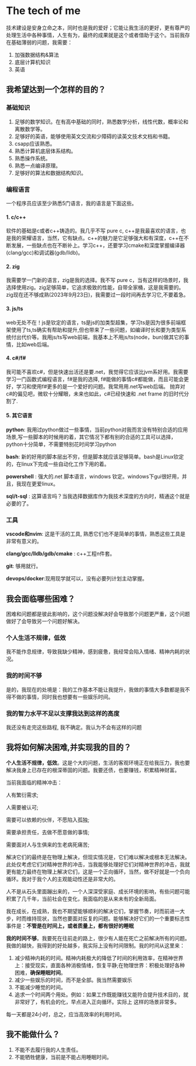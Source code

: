 # The tech of me


技术建设是安身立命之本，同时也是我的爱好；它能让我生活的更好，更有尊严的处理生活中各种事情，人生有为，最终的成果就是这个或者借助于这个。当前我存在基础薄弱的问题，我需要：
1. 加强数据结构&算法
2. 底层计算机知识
3. 英语


## 我希望达到一个怎样的目的？

### 基础知识

1. 足够的数学知识。在有高中基础的同时，熟悉数学分析，线性代数，概率论和离散数学等。
2. 足够好的英语，能够使用英文交流和少障碍的读英文技术文档和书籍。
3. csapp应该熟悉。
4. 熟悉计算机底层体系结构。
5. 熟悉操作系统。
5. 熟悉一点编译原理。
6. 足够好的算法和数据结构知识。
### 编程语言

一个程序员应该至少熟悉5门语言，我的语言是下面这些。

#### 1. c/c++

软件的基础是c或者c++铸造的。我几乎不写 pure c, c++是我最喜欢的语言，也是我的荣耀语言，当然，它有缺点。c++的魅力是它足够强大和有深度，c++在不断发展，一些缺点也在不断补上。学习c++，还要学习cmake和深度掌握编译器(clang/gcc)和调试器(gdb/lldb)。

#### 2. zig

我需要学一门新的语言，zig是我的选择。我不写 pure c，当有这样的场景时，我选择使用zig。zig足够简单，它追求极致的性能，自带全家桶，这是我需要的。zig现在还不够成熟(2023年9月23日)，我需要过一段时间再去学习它,不要着急。

#### 3. js/ts

web无处不在！js是钦定的语言，ts是js的加类型超集，学习ts是因为很多前端框架使用了ts,ts确实有帮助和提升,但也带来了一些问题，如编译时长和要为类型系统付出代价等。我用js/ts写web前端，我基本上不用js/ts(node，bun)做其它的事情，比如web后端。

#### 4. c#/f#

我可能不喜欢c#，但是快速出活还是要.net，我觉得它应该比jvm系好用。我需要学习一门函数式编程语言，f#是我的选择, f#能做的事情c#都能做，而且可能会更好，学习和使用f#更多的是一个爱好的问题。我常用用.net写web后端。
抛弃对c#的偏见吧，微软十分耀眼，未来也如此，c#已经快速和 .net frame 的旧时代分割了.

#### 5. 其它语言

**python**: 我用过python做过一些事情，当前python对我而言没有特别合适的应用场景,写一些脚本的时候用的着，其它情况下都有别的合适的工具可以选择，python十分简单，不需要特别花时间学习python

**bash**: 新的好用的脚本层出不穷，但是脚本就应该足够简单。bash是Linux钦定的，在linux下完成一些自动化工作下用的着。

**powershell** : 强大的.net 脚本语言，windows 钦定。windows下gui很好用，并且，我现在更爱linux。

**sql/t-sql** : 这算语言吗？当我选择数据库作为我技术深度的方向时，精通这个就是必要的了。

### 工具

**vscode和nvim**: 这是干活的工具, 熟悉它们也不是简单的事情，熟悉这些工具是非常有意义的。

**clang/gcc/lldb/gdb/cmake** : c++工程n件套。

**git**: 够用就行。

**devops/docker**:现用现学就可以，没有必要列计划主动掌握。


## 我会面临哪些困难？

困难和问题都是彼此影响的，这个问题没解决好会导致那个问题更严重，这个问题做好了会导致另一个问题好解决。

### 个人生活不规律，低效

我不能作息规律，导致我缺少精神，感到疲惫，我经常会陷入情绪、精神内耗的状况。

### 我的时间不够

是的，我现在的处境是：我的工作基本不能让我提升，我做的事情大多数都是我不得不做的事情，同时我也想要有一些娱乐时间。

### 我的智力水平不足以支撑我达到这样的高度

我还没有走完这些路程, 我不确定。我认为不会有这样的问题

## 我将如何解决困难,并实现我的目的？

 **个人生活不规律，低效**。这是个大的问题，生活的客观环境正在给我压力，我也要解决我身上已存在的根深蒂固的问题。我要还债，也要赚钱，积累精神财富。

当前我面临的精神冲击：

人有繁衍需求;

人需要被认可;

需要可以依赖的伙伴，不愿陷入孤独;

需要承担责任，去做不愿意做的事情;

需要面对人与生俱来的生老病死痛苦;

解决它们的最终是在物理上解决，但现实情况是，它们难以解决或根本无法解决。此处仅考虑它们对精神世界的冲击，当我能够处理好它们对精神世界的冲击，我就更有能力最终在物理上解决它们，这是一个正向循环，当然，做不好就是一个负向循环。我对于我个人的主观能动性还是非常大的。

人不是从石头里面蹦出来的，一个人深深受家庭、成长环境的影响，有些问题可能积累了几千年，当前社会在变化，我面临的是从来未有的全新局面。

我在成长，在成熟，我也不期望能够顺利的解决它们，掌握节奏，时而前进一大步，时而维持现状，当然也要面对反复的问题。能够解决好它们的一个重要标志性事件是：**不管是在时间上，或者质量上，都有很好的睡眠**


**我的时间不够**。我要死在往前走的路上，很少有人能在死亡之前解决所有的问题。我做的越快，我得到的好处越多，我实际上没有时间限制。我的时间从这里来：

1. 减少精神内耗的时间。精神内耗极大的降低了时间的利用效率，在精神世界上：接受现实，直面各种消极情绪，恢复平静;在物理世界：积极处理好各种困难，**确保睡眠时间**。
2. 减少一些娱乐的时间，而不是全部。我当然需要娱乐
3. 不能减少睡觉的时间。
4. 追求一个时间两个用处。例如：如果工作既能赚钱又能符合提升技术目的，就非常好了，有机会的化，早点进入正向循环。实际上 这样的场景非常多。

每一天都是24小时，总之，应当高效率的利用时间。

## 我不能做什么？

1. 不能不去履行我的人生责任。
2. 不能牺牲健康，当前是不能占用睡眠时间。